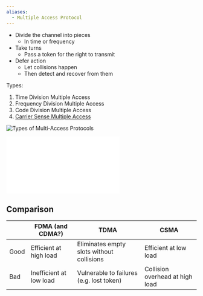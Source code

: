 ```yaml
---
aliases:
  - Multiple Access Protocol
---
```

- Divide the channel into pieces
	- In time or frequency
- Take turns
	- Pass a token for the right to transmit
- Defer action
	- Let collisions happen
	- Then detect and recover from them

Types:
1. Time Division Multiple Access
2. Frequency Division Multiple Access
3. Code Division Multiple Access
4. [Carrier Sense Multiple Access](OSI%20layers/Link%20Layer/CSMA.md)

![Types of Multi-Access Protocols](OSI%20layers/Link%20Layer/multi-access-protocols.png)

![CSMA](OSI%20layers/Link%20Layer/CSMA.md)

## Comparison

|      | FDMA (and CDMA?)        | TDMA                                      | CSMA                            |
| ---- | ----------------------- | ----------------------------------------- | ------------------------------- |
| Good | Efficient at high load  | Eliminates empty slots without collisions | Efficient at low load           |
| Bad  | Inefficient at low load | Vulnerable to failures (e.g. lost token)  | Collision overhead at high load |
